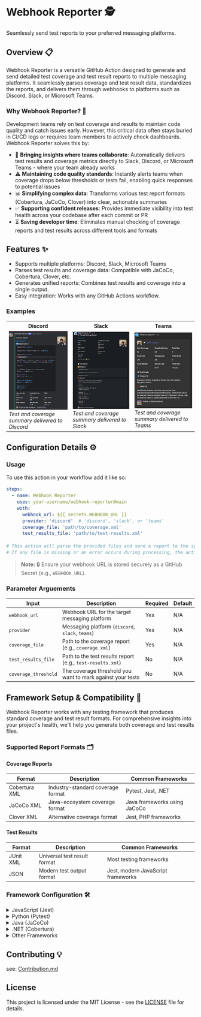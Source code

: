 # Webhook Reporter 🕵️
Seamlessly send test reports to your preferred messaging platforms.
## Overview 📋
Webhook Reporter is a versatile GitHub Action designed to generate and send detailed test coverage and test result reports to multiple messaging platforms. It seamlessly parses coverage and test result data, standardizes the reports, and delivers them through webhooks to platforms such as Discord, Slack, or Microsoft Teams.

### Why Webhook Reporter? 🤔

Development teams rely on test coverage and results to maintain code quality and catch issues early. However, this critical data often stays buried in CI/CD logs or requires team members to actively check dashboards. Webhook Reporter solves this by:

- 💬 **Bringing insights where teams collaborate**: Automatically delivers test results and coverage metrics directly to Slack, Discord, or Microsoft Teams - where your team already works
- ⚠️ **Maintaining code quality standards**: Instantly alerts teams when coverage drops below thresholds or tests fail, enabling quick responses to potential issues
- 📊 **Simplifying complex data**: Transforms various test report formats (Cobertura, JaCoCo, Clover) into clear, actionable summaries
- ✅ **Supporting confident releases**: Provides immediate visibility into test health across your codebase after each commit or PR
- ⏳ **Saving developer time**: Eliminates manual checking of coverage reports and test results across different tools and formats

## Features ✨
- Supports multiple platforms: Discord, Slack, Microsoft Teams
- Parses test results and coverage data: Compatible with JaCoCo, Cobertura, Clover, etc.
- Generates unified reports: Combines test results and coverage into a single output.
- Easy integration: Works with any GitHub Actions workflow.

### Examples

<table>
  <tr>
    <th>Discord</th>
    <th>Slack</th>
    <th>Teams</th>
  </tr>
  <tr>
    <td>
      <img src="./images/discord_example.PNG" alt="Discord image example message report" width="250"/>
      <br/><em>Test and coverage summary delivered to Discord</em>
    </td>
    <td>
      <img src="./images/slack_example.PNG" alt="Slack image example message report" width="250"/>
      <br/><em>Test and coverage summary delivered to Slack</em>
    </td>
    <td>
      <img src="./images/teams_example.PNG" alt="Teams image example message report" width="250"/>
      <br/><em>Test and coverage summary delivered to Teams</em>
    </td>
  </tr>
</table>


## Configuration Details ⚙️
### Usage
To use this action in your workflow add it like so:

```yaml
steps:
  - name: Webhook Reporter
    uses: your-username/webhook-reporter@main
    with:
      webhook_url: ${{ secrets.WEBHOOK_URL }}
      provider: 'discord'  # 'discord', 'slack', or 'teams'
      coverage_file: 'path/to/coverage.xml'
      test_results_file: 'path/to/test-results.xml'

# This action will parse the provided files and send a report to the specified webhook URL. Ensure the files are generated before this step.
# If any file is missing or an error occurs during processing, the action will log the issue for troubleshooting.
```
> **Note:** 🔒 Ensure your webhook URL is stored securely as a GitHub Secret (e.g., `WEBHOOK_URL`).


### Parameter Arguements

| Input               | Description                                                      | Required | Default |
|---------------------|------------------------------------------------------------------|----------|---------|
| `webhook_url`       | Webhook URL for the target messaging platform                    | Yes      | N/A     |
| `provider`          | Messaging platform (`discord`, `slack`, `teams`)                 | Yes      | N/A     |
| `coverage_file`     | Path to the coverage report (e.g., `coverage.xml`)               | Yes      | N/A     |
| `test_results_file` | Path to the test results report (e.g., `test-results.xml`)       | No       | N/A     |
| `coverage_threshold`| The coverage threshold you want to mark against your tests       | No       | N/A     |


## Framework Setup & Compatibility 🔧

Webhook Reporter works with any testing framework that produces standard coverage and test result formats. For comprehensive insights into your project's health, we'll help you generate both coverage and test results files.

### Supported Report Formats 🗂️

#### Coverage Reports
| Format | Description | Common Frameworks |
|--------|-------------|-------------------|
| Cobertura XML | Industry-standard coverage format | Pytest, Jest, .NET |
| JaCoCo XML | Java-ecosystem coverage format | Java frameworks using JaCoCo |
| Clover XML | Alternative coverage format | Jest, PHP frameworks |

#### Test Results
| Format | Description | Common Frameworks |
|--------|-------------|-------------------|
| JUnit XML | Universal test result format | Most testing frameworks |
| JSON | Modern test output format | Jest, modern JavaScript frameworks |

### Framework Configuration 🛠️

<details>
  <summary>JavaScript (Jest)</summary>

  ### Installation
  First, install the necessary dependencies:
  ```bash
  npm install --save-dev jest-junit
  ```

  ### Configuration
  Add to your `package.json`:
  ```json
  "jest-junit": {
    "outputDirectory": "./test-results",
    "outputName": "test-results.xml"
  }
  ```

  ### Usage
  ```bash
  jest --coverage --coverageReporters=cobertura --testResultsProcessor=jest-junit
  ```

  This generates:
  - Coverage report: `coverage/cobertura-coverage.xml`
  - Test results: `test-results/test-results.xml`

  ### Alternative Coverage Format
  Jest can also output coverage in Clover format:
  ```bash
  jest --coverage --coverageReporters=clover
  ```

  > **Note:** You only need either Cobertura OR Clover format - pick the one that best suits your needs.
</details>

<details>
  <summary>Python (Pytest)</summary>

  ### Installation
  ```bash
  pip install pytest-cov pytest-junit
  ```

  ### Usage
  ```bash
  pytest --cov=your_package --cov-report=xml:coverage.xml --junitxml=test-results.xml
  ```

  This command:
  - Runs pytest with coverage enabled
  - Generates Cobertura-compatible coverage report (`coverage.xml`)
  - Outputs test results in JUnit format (`test-results.xml`)
  
  The command will handle both coverage generation and test results output in formats that Webhook Reporter can process.
</details>

<details>
  <summary>Java (JaCoCo)</summary>

  Configure your Maven build tool for JaCoCo as follows:

  ```xml
  <plugin>
      <groupId>org.jacoco</groupId>
      <artifactId>jacoco-maven-plugin</artifactId>
      <version>0.8.7</version>
      <executions>
          <execution>
              <goals>
                  <goal>prepare-agent</goal>
              </goals>
          </execution>
          <execution>
              <id>report</id>
              <phase>test</phase>
              <goals>
                  <goal>report</goal>
              </goals>
          </execution>
      </executions>
  </plugin>
  ```

  For test results, add the Surefire plugin:
  ```xml
  <plugin>
      <groupId>org.apache.maven.plugins</groupId>
      <artifactId>maven-surefire-plugin</artifactId>
      <version>3.0.0-M5</version>
      <configuration>
          <redirectTestOutputToFile>true</redirectTestOutputToFile>
      </configuration>
  </plugin>
  ```

  ### Usage
  ```bash
  mvn clean test
  ```

  This will generate:
  - Coverage report in JaCoCo's native XML format: `target/site/jacoco/jacoco.xml`
  - Test results in JUnit format: `target/surefire-reports/TEST-*.xml`
</details>

<details>
  <summary>.NET (Cobertura)</summary>

  ### Installation
  ```bash
  dotnet add package coverlet.collector
  ```

  ### Usage
  ```bash
  dotnet test /p:CollectCoverage=true /p:CoverletOutputFormat=cobertura
  ```

  This generates:
  - Coverage report in Cobertura format: `coverage.cobertura.xml`
  - Test results are typically generated in the Visual Studio Test Platform's TRX format
</details>

<details>
  <summary>Other Frameworks</summary>

  Your framework should output one of these formats:
  - Coverage: Cobertura XML, JaCoCo XML, or Clover XML
  - Test Results: JUnit XML or JSON

  Many frameworks can output to these formats through plugins or configuration. If your framework doesn't support these formats directly, consider:
  1. Looking for coverage/reporting plugins that support these formats
  2. Using a format converter tool
  3. Creating a custom reporter that outputs in one of the supported formats
</details>

## Contributing 💡
see: [Contribution.md](https://github.com/Moeh-Jama/webhook-reporter/blob/main/Contributions.md)



## License
This project is licensed under the MIT License - see the [LICENSE](LICENSE) file for details.